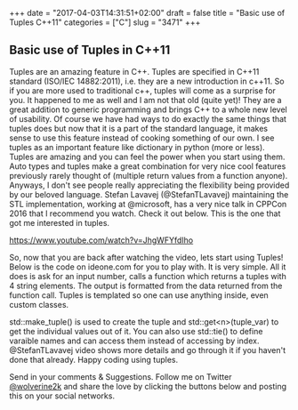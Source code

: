 +++
date = "2017-04-03T14:31:51+02:00"
draft = false
title = "Basic use of Tuples C++11"
categories = ["C"]
slug = "3471"
+++

<h2>Basic use of Tuples in C++11</h2>
Tuples are an amazing feature in C++. Tuples are specified in C++11 standard (ISO/IEC 14882:2011), i.e. they are a new introduction in c++11. So if you are more used to traditional c++, tuples will come as a surprise for you. It happened to me as well and I am not that old (quite yet)! They are a great addition to generic programming and brings C++ to a whole new level of usability. Of course we have had ways to do exactly the same things that tuples does but now that it is a part of the standard language, it makes sense to use this feature instead of cooking something of our own. I see tuples as an important feature like dictionary in python (more or less). Tuples are amazing and you can feel the power when you start using them. Auto types and tuples make a great combination for very nice cool features previously rarely thought of (multiple return values from a function anyone). Anyways, I don't see people really appreciating the flexibility being provided by our beloved language. Stefan Lavavej (@StefanTLavavej) maintaining the STL implementation, working at @microsoft, has a very nice talk in CPPCon 2016 that I recommend you watch. Check it out below. This is the one that got me interested in tuples.

https://www.youtube.com/watch?v=JhgWFYfdIho

So, now that you are back after watching the video, lets start using Tuples! Below is the code on ideone.com for you to play with. It is very simple. All it does is ask for an input number, calls a function which returns a tuples with 4 string elements. The output is formatted from the data returned from the function call. Tuples is templated so one can use anything inside, even custom classes.

<script src="https://ideone.com/e.js/SqHGzq" type="text/javascript" ></script>

std::make_tuple() is used to create the tuple and std::get&lt;n&gt;(tuple_var) to get the individual values out of it. You can also use std::tie() to define varaible names and can access them instead of accessing by index. @StefanTLavavej video shows more details and go through it if you haven't done that already. Happy coding using tuples.

Send in your comments &amp; Suggestions. Follow me on Twitter <a href="https://twitter.com/wolverine2k" target="_blank">@wolverine2k</a> and share the love by clicking the buttons below and posting this on your social networks.
